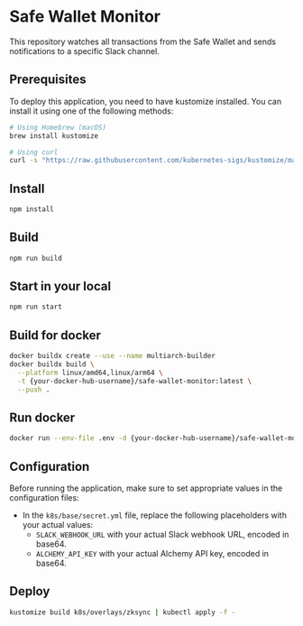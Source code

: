 # Safe Wallet Monitor

This repository watches all transactions from the Safe Wallet and sends notifications to a specific Slack channel.

## Prerequisites

To deploy this application, you need to have kustomize installed. You can install it using one of the following methods:

```bash
# Using Homebrew (macOS)
brew install kustomize

# Using curl
curl -s "https://raw.githubusercontent.com/kubernetes-sigs/kustomize/master/hack/install_kustomize.sh"  | bash
```

## Install

```bash
npm install
```

## Build

```bash
npm run build
```

## Start in your local

```bash
npm run start
```

## Build for docker

```bash
docker buildx create --use --name multiarch-builder
docker buildx build \
  --platform linux/amd64,linux/arm64 \
  -t {your-docker-hub-username}/safe-wallet-monitor:latest \
  --push .
```

## Run docker

```bash
docker run --env-file .env -d {your-docker-hub-username}/safe-wallet-monitor:latest
```

## Configuration

Before running the application, make sure to set appropriate values in the configuration files:

- In the `k8s/base/secret.yml` file, replace the following placeholders with your actual values:
  - `SLACK_WEBHOOK_URL` with your actual Slack webhook URL, encoded in base64.
  - `ALCHEMY_API_KEY` with your actual Alchemy API key, encoded in base64.

## Deploy

```bash
kustomize build k8s/overlays/zksync | kubectl apply -f -
```